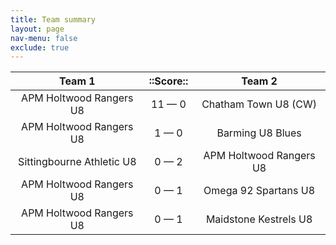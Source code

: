 ```yaml
---
title: Team summary
layout: page
nav-menu: false
exclude: true
---
```




|          Team 1           |  ::Score::   |         Team 2          |
|:-------------------------:|:------------:|:-----------------------:|
|  APM Holtwood Rangers U8  | 11 &mdash; 0 |  Chatham Town U8 (CW)   |
|  APM Holtwood Rangers U8  | 1 &mdash; 0  |    Barming U8 Blues     |
| Sittingbourne Athletic U8 | 0 &mdash; 2  | APM Holtwood Rangers U8 |
|  APM Holtwood Rangers U8  | 0 &mdash; 1  |  Omega 92 Spartans U8   |
|  APM Holtwood Rangers U8  | 0 &mdash; 1  |  Maidstone Kestrels U8  |

 <br /><br /><br />